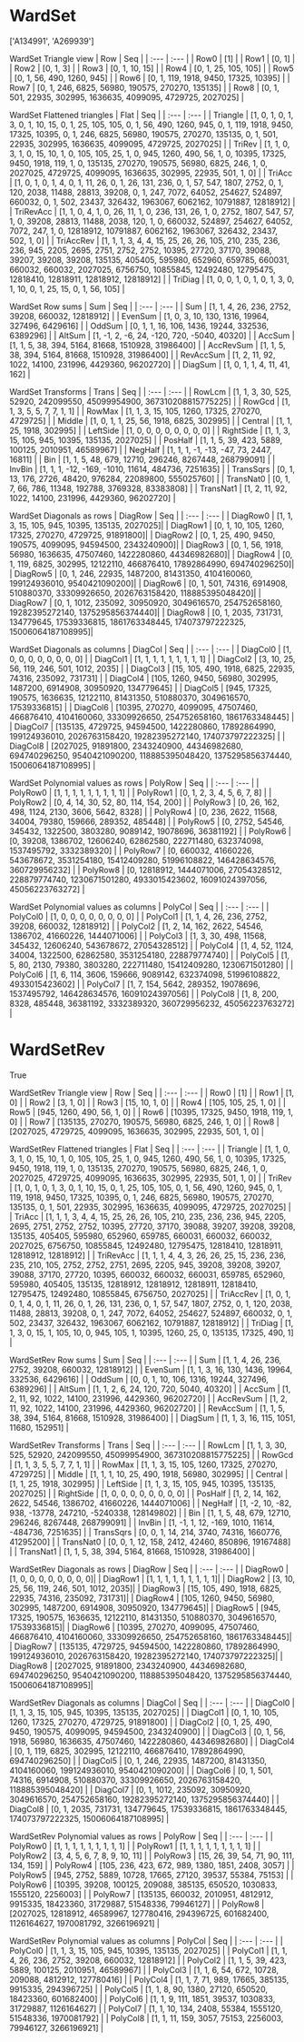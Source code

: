 # WardSet
['A134991', 'A269939']

WardSet Triangle view
|  Row   |  Seq   |
| :---   |  :---  |
| Row0 | [1] |
| Row1 | [0, 1] |
| Row2 | [0, 1, 3] |
| Row3 | [0, 1, 10, 15] |
| Row4 | [0, 1, 25, 105, 105] |
| Row5 | [0, 1, 56, 490, 1260, 945] |
| Row6 | [0, 1, 119, 1918, 9450, 17325, 10395] |
| Row7 | [0, 1, 246, 6825, 56980, 190575, 270270, 135135] |
| Row8 | [0, 1, 501, 22935, 302995, 1636635, 4099095, 4729725, 2027025] |

WardSet Flattened triangles
| Flat      |  Seq  |
| :---      | :---  |
| Triangle  | [1, 0, 1, 0, 1, 3, 0, 1, 10, 15, 0, 1, 25, 105, 105, 0, 1, 56, 490, 1260, 945, 0, 1, 119, 1918, 9450, 17325, 10395, 0, 1, 246, 6825, 56980, 190575, 270270, 135135, 0, 1, 501, 22935, 302995, 1636635, 4099095, 4729725, 2027025] |
| TriRev    | [1, 1, 0, 3, 1, 0, 15, 10, 1, 0, 105, 105, 25, 1, 0, 945, 1260, 490, 56, 1, 0, 10395, 17325, 9450, 1918, 119, 1, 0, 135135, 270270, 190575, 56980, 6825, 246, 1, 0, 2027025, 4729725, 4099095, 1636635, 302995, 22935, 501, 1, 0] |
| TriAcc    | [1, 0, 1, 0, 1, 4, 0, 1, 11, 26, 0, 1, 26, 131, 236, 0, 1, 57, 547, 1807, 2752, 0, 1, 120, 2038, 11488, 28813, 39208, 0, 1, 247, 7072, 64052, 254627, 524897, 660032, 0, 1, 502, 23437, 326432, 1963067, 6062162, 10791887, 12818912] |
| TriRevAcc | [1, 1, 0, 4, 1, 0, 26, 11, 1, 0, 236, 131, 26, 1, 0, 2752, 1807, 547, 57, 1, 0, 39208, 28813, 11488, 2038, 120, 1, 0, 660032, 524897, 254627, 64052, 7072, 247, 1, 0, 12818912, 10791887, 6062162, 1963067, 326432, 23437, 502, 1, 0] |
| TriAccRev | [1, 1, 1, 3, 4, 4, 15, 25, 26, 26, 105, 210, 235, 236, 236, 945, 2205, 2695, 2751, 2752, 2752, 10395, 27720, 37170, 39088, 39207, 39208, 39208, 135135, 405405, 595980, 652960, 659785, 660031, 660032, 660032, 2027025, 6756750, 10855845, 12492480, 12795475, 12818410, 12818911, 12818912, 12818912] |
| TriDiag   | [1, 0, 0, 1, 0, 1, 0, 1, 3, 0, 1, 10, 0, 1, 25, 15, 0, 1, 56, 105] |

WardSet Row sums
| Sum       |   Seq  |
| :---      |  :---  |
| Sum       | [1, 1, 4, 26, 236, 2752, 39208, 660032, 12818912] |
| EvenSum   | [1, 0, 3, 10, 130, 1316, 19964, 327496, 6429616] |
| OddSum    | [0, 1, 1, 16, 106, 1436, 19244, 332536, 6389296] |
| AltSum    | [1, -1, 2, -6, 24, -120, 720, -5040, 40320] |
| AccSum    | [1, 1, 5, 38, 394, 5164, 81668, 1510928, 31986400] |
| AccRevSum | [1, 1, 5, 38, 394, 5164, 81668, 1510928, 31986400] |
| RevAccSum | [1, 2, 11, 92, 1022, 14100, 231996, 4429360, 96202720] |
| DiagSum   | [1, 0, 1, 1, 4, 11, 41, 162] |

WardSet Transforms
| Trans     |   Seq  |
| :---      |  :---  |
| RowLcm    | [1, 1, 3, 30, 525, 52920, 242099550, 45099954900, 367310208815775225] |
| RowGcd    | [1, 1, 3, 5, 5, 7, 7, 1, 1] |
| RowMax    | [1, 1, 3, 15, 105, 1260, 17325, 270270, 4729725] |
| Middle    | [1, 0, 1, 1, 25, 56, 1918, 6825, 302995] |
| Central   | [1, 1, 25, 1918, 302995] |
| LeftSide  | [1, 0, 0, 0, 0, 0, 0, 0, 0] |
| RightSide | [1, 1, 3, 15, 105, 945, 10395, 135135, 2027025] |
| PosHalf   | [1, 1, 5, 39, 423, 5889, 100125, 2010951, 46589967] |
| NegHalf   | [1, 1, 1, -1, -13, -47, 73, 2447, 16811] |
| Bin       | [1, 1, 5, 48, 679, 12710, 296246, 8267448, 268799091] |
| InvBin    | [1, 1, 1, -12, -169, -1010, 11614, 484736, 7251635] |
| TransSqrs | [0, 1, 13, 176, 2726, 48420, 976284, 22089800, 555025760] |
| TransNat0 | [0, 1, 7, 66, 786, 11348, 192788, 3769328, 83383808] |
| TransNat1 | [1, 2, 11, 92, 1022, 14100, 231996, 4429360, 96202720] |

WardSet Diagonals as rows
| DiagRow  |   Seq  |
| :---     |  :---  |
| DiagRow0 | [1, 1, 3, 15, 105, 945, 10395, 135135, 2027025]|
| DiagRow1 | [0, 1, 10, 105, 1260, 17325, 270270, 4729725, 91891800]|
| DiagRow2 | [0, 1, 25, 490, 9450, 190575, 4099095, 94594500, 2343240900]|
| DiagRow3 | [0, 1, 56, 1918, 56980, 1636635, 47507460, 1422280860, 44346982680]|
| DiagRow4 | [0, 1, 119, 6825, 302995, 12122110, 466876410, 17892864990, 694740296250]|
| DiagRow5 | [0, 1, 246, 22935, 1487200, 81431350, 4104160060, 199124936010, 9540421090200]|
| DiagRow6 | [0, 1, 501, 74316, 6914908, 510880370, 33309926650, 2026763158420, 118885395048420]|
| DiagRow7 | [0, 1, 1012, 235092, 30950920, 3049616570, 254752658160, 19282395272140, 1375295856374440]|
| DiagRow8 | [0, 1, 2035, 731731, 134779645, 17539336815, 1861763348445, 174073797222325, 15006064187108995]|

WardSet Diagonals as columns
| DiagCol  |   Seq  |
| :---     |  :---  |
| DiagCol0 | [1, 0, 0, 0, 0, 0, 0, 0, 0] |
| DiagCol1 | [1, 1, 1, 1, 1, 1, 1, 1, 1] |
| DiagCol2 | [3, 10, 25, 56, 119, 246, 501, 1012, 2035] |
| DiagCol3 | [15, 105, 490, 1918, 6825, 22935, 74316, 235092, 731731] |
| DiagCol4 | [105, 1260, 9450, 56980, 302995, 1487200, 6914908, 30950920, 134779645] |
| DiagCol5 | [945, 17325, 190575, 1636635, 12122110, 81431350, 510880370, 3049616570, 17539336815] |
| DiagCol6 | [10395, 270270, 4099095, 47507460, 466876410, 4104160060, 33309926650, 254752658160, 1861763348445] |
| DiagCol7 | [135135, 4729725, 94594500, 1422280860, 17892864990, 199124936010, 2026763158420, 19282395272140, 174073797222325] |
| DiagCol8 | [2027025, 91891800, 2343240900, 44346982680, 694740296250, 9540421090200, 118885395048420, 1375295856374440, 15006064187108995] |

WardSet Polynomial values as rows
| PolyRow  |   Seq  |
| :---     |  :---  |
| PolyRow0 | [1, 1, 1, 1, 1, 1, 1, 1, 1] |
| PolyRow1 | [0, 1, 2, 3, 4, 5, 6, 7, 8] |
| PolyRow2 | [0, 4, 14, 30, 52, 80, 114, 154, 200] |
| PolyRow3 | [0, 26, 162, 498, 1124, 2130, 3606, 5642, 8328] |
| PolyRow4 | [0, 236, 2622, 11568, 34004, 79380, 159666, 289352, 485448] |
| PolyRow5 | [0, 2752, 54546, 345432, 1322500, 3803280, 9089142, 19078696, 36381192] |
| PolyRow6 | [0, 39208, 1386702, 12606240, 62862580, 222711480, 632374098, 1537495792, 3332389320] |
| PolyRow7 | [0, 660032, 41660226, 543678672, 3531254180, 15412409280, 51996108822, 146428634576, 360729956232] |
| PolyRow8 | [0, 12818912, 1444071006, 27054328512, 228879774740, 1230671501280, 4933015423602, 16091024397056, 45056223763272] |

WardSet Polynomial values as columns
| PolyCol  |   Seq  |
| :---     |  :---  |
| PolyCol0 | [1, 0, 0, 0, 0, 0, 0, 0, 0] |
| PolyCol1 | [1, 1, 4, 26, 236, 2752, 39208, 660032, 12818912] |
| PolyCol2 | [1, 2, 14, 162, 2622, 54546, 1386702, 41660226, 1444071006] |
| PolyCol3 | [1, 3, 30, 498, 11568, 345432, 12606240, 543678672, 27054328512] |
| PolyCol4 | [1, 4, 52, 1124, 34004, 1322500, 62862580, 3531254180, 228879774740] |
| PolyCol5 | [1, 5, 80, 2130, 79380, 3803280, 222711480, 15412409280, 1230671501280] |
| PolyCol6 | [1, 6, 114, 3606, 159666, 9089142, 632374098, 51996108822, 4933015423602] |
| PolyCol7 | [1, 7, 154, 5642, 289352, 19078696, 1537495792, 146428634576, 16091024397056] |
| PolyCol8 | [1, 8, 200, 8328, 485448, 36381192, 3332389320, 360729956232, 45056223763272] |

# WardSetRev
True

WardSetRev Triangle view
|  Row   |  Seq   |
| :---   |  :---  |
| Row0 | [1] |
| Row1 | [1, 0] |
| Row2 | [3, 1, 0] |
| Row3 | [15, 10, 1, 0] |
| Row4 | [105, 105, 25, 1, 0] |
| Row5 | [945, 1260, 490, 56, 1, 0] |
| Row6 | [10395, 17325, 9450, 1918, 119, 1, 0] |
| Row7 | [135135, 270270, 190575, 56980, 6825, 246, 1, 0] |
| Row8 | [2027025, 4729725, 4099095, 1636635, 302995, 22935, 501, 1, 0] |

WardSetRev Flattened triangles
| Flat      |  Seq  |
| :---      | :---  |
| Triangle  | [1, 1, 0, 3, 1, 0, 15, 10, 1, 0, 105, 105, 25, 1, 0, 945, 1260, 490, 56, 1, 0, 10395, 17325, 9450, 1918, 119, 1, 0, 135135, 270270, 190575, 56980, 6825, 246, 1, 0, 2027025, 4729725, 4099095, 1636635, 302995, 22935, 501, 1, 0] |
| TriRev    | [1, 0, 1, 0, 1, 3, 0, 1, 10, 15, 0, 1, 25, 105, 105, 0, 1, 56, 490, 1260, 945, 0, 1, 119, 1918, 9450, 17325, 10395, 0, 1, 246, 6825, 56980, 190575, 270270, 135135, 0, 1, 501, 22935, 302995, 1636635, 4099095, 4729725, 2027025] |
| TriAcc    | [1, 1, 1, 3, 4, 4, 15, 25, 26, 26, 105, 210, 235, 236, 236, 945, 2205, 2695, 2751, 2752, 2752, 10395, 27720, 37170, 39088, 39207, 39208, 39208, 135135, 405405, 595980, 652960, 659785, 660031, 660032, 660032, 2027025, 6756750, 10855845, 12492480, 12795475, 12818410, 12818911, 12818912, 12818912] |
| TriRevAcc | [1, 1, 1, 4, 4, 3, 26, 26, 25, 15, 236, 236, 235, 210, 105, 2752, 2752, 2751, 2695, 2205, 945, 39208, 39208, 39207, 39088, 37170, 27720, 10395, 660032, 660032, 660031, 659785, 652960, 595980, 405405, 135135, 12818912, 12818912, 12818911, 12818410, 12795475, 12492480, 10855845, 6756750, 2027025] |
| TriAccRev | [1, 0, 1, 0, 1, 4, 0, 1, 11, 26, 0, 1, 26, 131, 236, 0, 1, 57, 547, 1807, 2752, 0, 1, 120, 2038, 11488, 28813, 39208, 0, 1, 247, 7072, 64052, 254627, 524897, 660032, 0, 1, 502, 23437, 326432, 1963067, 6062162, 10791887, 12818912] |
| TriDiag   | [1, 1, 3, 0, 15, 1, 105, 10, 0, 945, 105, 1, 10395, 1260, 25, 0, 135135, 17325, 490, 1] |

WardSetRev Row sums
| Sum       |   Seq  |
| :---      |  :---  |
| Sum       | [1, 1, 4, 26, 236, 2752, 39208, 660032, 12818912] |
| EvenSum   | [1, 1, 3, 16, 130, 1436, 19964, 332536, 6429616] |
| OddSum    | [0, 0, 1, 10, 106, 1316, 19244, 327496, 6389296] |
| AltSum    | [1, 1, 2, 6, 24, 120, 720, 5040, 40320] |
| AccSum    | [1, 2, 11, 92, 1022, 14100, 231996, 4429360, 96202720] |
| AccRevSum | [1, 2, 11, 92, 1022, 14100, 231996, 4429360, 96202720] |
| RevAccSum | [1, 1, 5, 38, 394, 5164, 81668, 1510928, 31986400] |
| DiagSum   | [1, 1, 3, 16, 115, 1051, 11680, 152951] |

WardSetRev Transforms
| Trans     |   Seq  |
| :---      |  :---  |
| RowLcm    | [1, 1, 3, 30, 525, 52920, 242099550, 45099954900, 367310208815775225] |
| RowGcd    | [1, 1, 3, 5, 5, 7, 7, 1, 1] |
| RowMax    | [1, 1, 3, 15, 105, 1260, 17325, 270270, 4729725] |
| Middle    | [1, 1, 1, 10, 25, 490, 1918, 56980, 302995] |
| Central   | [1, 1, 25, 1918, 302995] |
| LeftSide  | [1, 1, 3, 15, 105, 945, 10395, 135135, 2027025] |
| RightSide | [1, 0, 0, 0, 0, 0, 0, 0, 0] |
| PosHalf   | [1, 2, 14, 162, 2622, 54546, 1386702, 41660226, 1444071006] |
| NegHalf   | [1, -2, 10, -82, 938, -13778, 247210, -5240338, 128149802] |
| Bin       | [1, 1, 5, 48, 679, 12710, 296246, 8267448, 268799091] |
| InvBin    | [1, -1, 1, 12, -169, 1010, 11614, -484736, 7251635] |
| TransSqrs | [0, 0, 1, 14, 214, 3740, 74316, 1660776, 41295200] |
| TransNat0 | [0, 0, 1, 12, 158, 2412, 42460, 850896, 19167488] |
| TransNat1 | [1, 1, 5, 38, 394, 5164, 81668, 1510928, 31986400] |

WardSetRev Diagonals as rows
| DiagRow  |   Seq  |
| :---     |  :---  |
| DiagRow0 | [1, 0, 0, 0, 0, 0, 0, 0, 0]|
| DiagRow1 | [1, 1, 1, 1, 1, 1, 1, 1, 1]|
| DiagRow2 | [3, 10, 25, 56, 119, 246, 501, 1012, 2035]|
| DiagRow3 | [15, 105, 490, 1918, 6825, 22935, 74316, 235092, 731731]|
| DiagRow4 | [105, 1260, 9450, 56980, 302995, 1487200, 6914908, 30950920, 134779645]|
| DiagRow5 | [945, 17325, 190575, 1636635, 12122110, 81431350, 510880370, 3049616570, 17539336815]|
| DiagRow6 | [10395, 270270, 4099095, 47507460, 466876410, 4104160060, 33309926650, 254752658160, 1861763348445]|
| DiagRow7 | [135135, 4729725, 94594500, 1422280860, 17892864990, 199124936010, 2026763158420, 19282395272140, 174073797222325]|
| DiagRow8 | [2027025, 91891800, 2343240900, 44346982680, 694740296250, 9540421090200, 118885395048420, 1375295856374440, 15006064187108995]|

WardSetRev Diagonals as columns
| DiagCol  |   Seq  |
| :---     |  :---  |
| DiagCol0 | [1, 1, 3, 15, 105, 945, 10395, 135135, 2027025] |
| DiagCol1 | [0, 1, 10, 105, 1260, 17325, 270270, 4729725, 91891800] |
| DiagCol2 | [0, 1, 25, 490, 9450, 190575, 4099095, 94594500, 2343240900] |
| DiagCol3 | [0, 1, 56, 1918, 56980, 1636635, 47507460, 1422280860, 44346982680] |
| DiagCol4 | [0, 1, 119, 6825, 302995, 12122110, 466876410, 17892864990, 694740296250] |
| DiagCol5 | [0, 1, 246, 22935, 1487200, 81431350, 4104160060, 199124936010, 9540421090200] |
| DiagCol6 | [0, 1, 501, 74316, 6914908, 510880370, 33309926650, 2026763158420, 118885395048420] |
| DiagCol7 | [0, 1, 1012, 235092, 30950920, 3049616570, 254752658160, 19282395272140, 1375295856374440] |
| DiagCol8 | [0, 1, 2035, 731731, 134779645, 17539336815, 1861763348445, 174073797222325, 15006064187108995] |

WardSetRev Polynomial values as rows
| PolyRow  |   Seq  |
| :---     |  :---  |
| PolyRow0 | [1, 1, 1, 1, 1, 1, 1, 1, 1] |
| PolyRow1 | [1, 1, 1, 1, 1, 1, 1, 1, 1] |
| PolyRow2 | [3, 4, 5, 6, 7, 8, 9, 10, 11] |
| PolyRow3 | [15, 26, 39, 54, 71, 90, 111, 134, 159] |
| PolyRow4 | [105, 236, 423, 672, 989, 1380, 1851, 2408, 3057] |
| PolyRow5 | [945, 2752, 5889, 10728, 17665, 27120, 39537, 55384, 75153] |
| PolyRow6 | [10395, 39208, 100125, 209088, 385135, 650520, 1030833, 1555120, 2256003] |
| PolyRow7 | [135135, 660032, 2010951, 4812912, 9915335, 18423360, 31729887, 51548336, 79946127] |
| PolyRow8 | [2027025, 12818912, 46589967, 127780416, 294396725, 601682400, 1126164627, 1970081792, 3266196921] |

WardSetRev Polynomial values as columns
| PolyCol  |   Seq  |
| :---     |  :---  |
| PolyCol0 | [1, 1, 3, 15, 105, 945, 10395, 135135, 2027025] |
| PolyCol1 | [1, 1, 4, 26, 236, 2752, 39208, 660032, 12818912] |
| PolyCol2 | [1, 1, 5, 39, 423, 5889, 100125, 2010951, 46589967] |
| PolyCol3 | [1, 1, 6, 54, 672, 10728, 209088, 4812912, 127780416] |
| PolyCol4 | [1, 1, 7, 71, 989, 17665, 385135, 9915335, 294396725] |
| PolyCol5 | [1, 1, 8, 90, 1380, 27120, 650520, 18423360, 601682400] |
| PolyCol6 | [1, 1, 9, 111, 1851, 39537, 1030833, 31729887, 1126164627] |
| PolyCol7 | [1, 1, 10, 134, 2408, 55384, 1555120, 51548336, 1970081792] |
| PolyCol8 | [1, 1, 11, 159, 3057, 75153, 2256003, 79946127, 3266196921] |


